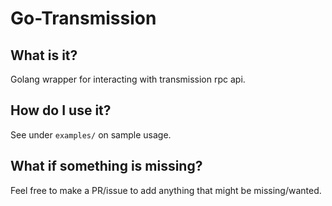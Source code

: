 # Go-Transmission


## What is it?
Golang wrapper for interacting with transmission rpc api.

## How do I use it?
See under `examples/` on sample usage.

## What if something is missing?
Feel free to make a PR/issue to add anything that might be missing/wanted.
